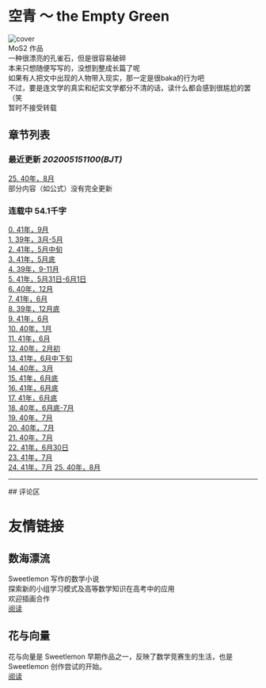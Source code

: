# 空青 ～ the Empty Green  
![cover](https://cdn.jsdelivr.net/gh/DreamSkyWork/the-Empty-Green@main/pics/%E7%A9%BA%E9%9D%92-%E5%B0%81%E9%9D%A2.png)  
MoS2 作品  
一种很漂亮的孔雀石，但是很容易破碎  
本来只想随便写写的，没想到整成长篇了呢  
如果有人把文中出现的人物带入现实，那一定是很baka的行为吧  
不过，要是连文学的真实和纪实文学都分不清的话，读什么都会感到很尴尬的罢（笑  
暂时不接受转载  

## 章节列表  
### 最近更新  *202005151100(BJT)* 
<a href="https://dreamskywork.github.io/the-Empty-Green/docs/chapter25.html" target="_blank">25. 40年，8月</a>    
部分内容（如公式）没有完全更新

### 连载中 54.1千字  
<a href="https://dreamskywork.github.io/the-Empty-Green/docs/chapter0.html" target="_blank">0. 41年，9月</a>  
<a href="https://dreamskywork.github.io/the-Empty-Green/docs/chapter1.html" target="_blank">1. 39年，3月-5月</a>  
<a href="https://dreamskywork.github.io/the-Empty-Green/docs/chapter2.html" target="_blank">2. 41年，5月中旬</a>  
<a href="https://dreamskywork.github.io/the-Empty-Green/docs/chapter3.html" target="_blank">3. 41年，5月底</a>  
<a href="https://dreamskywork.github.io/the-Empty-Green/docs/chapter4.html" target="_blank">4. 39年，9-11月</a>  
<a href="https://dreamskywork.github.io/the-Empty-Green/docs/chapter5.html" target="_blank">5. 41年，5月31日-6月1日</a>  
<a href="https://dreamskywork.github.io/the-Empty-Green/docs/chapter6.html" target="_blank">6. 40年，12月</a>  
<a href="https://dreamskywork.github.io/the-Empty-Green/docs/chapter7.html" target="_blank">7. 41年，6月</a>  
<a href="https://dreamskywork.github.io/the-Empty-Green/docs/chapter8.html" target="_blank">8. 39年，12月底</a>  
<a href="https://dreamskywork.github.io/the-Empty-Green/docs/chapter9.html" target="_blank">9. 41年，6月</a>  
<a href="https://dreamskywork.github.io/the-Empty-Green/docs/chapter10.html" target="_blank">10. 40年，1月</a>  
<a href="https://dreamskywork.github.io/the-Empty-Green/docs/chapter11.html" target="_blank">11. 41年，6月</a>  
<a href="https://dreamskywork.github.io/the-Empty-Green/docs/chapter12.html" target="_blank">12. 40年，2月初</a>  
<a href="https://dreamskywork.github.io/the-Empty-Green/docs/chapter13.html" target="_blank">13. 41年，6月中下旬</a>  
<a href="https://dreamskywork.github.io/the-Empty-Green/docs/chapter14.html" target="_blank">14. 40年，3月</a>   
<a href="https://dreamskywork.github.io/the-Empty-Green/docs/chapter15.html" target="_blank">15. 41年，6月底</a>  
<a href="https://dreamskywork.github.io/the-Empty-Green/docs/chapter16.html" target="_blank">16. 41年，6月底</a>  
<a href="https://dreamskywork.github.io/the-Empty-Green/docs/chapter17.html" target="_blank">17. 41年，6月底</a>  
<a href="https://dreamskywork.github.io/the-Empty-Green/docs/chapter18.html" target="_blank">18. 40年，6月底-7月</a>  
<a href="https://dreamskywork.github.io/the-Empty-Green/docs/chapter19.html" target="_blank">19. 40年，7月</a>  
<a href="https://dreamskywork.github.io/the-Empty-Green/docs/chapter20.html" target="_blank">20. 40年，7月</a>   
<a href="https://dreamskywork.github.io/the-Empty-Green/docs/chapter21.html" target="_blank">21. 40年，7月</a>  
<a href="https://dreamskywork.github.io/the-Empty-Green/docs/chapter22.html" target="_blank">22. 41年，6月30日</a>  
<a href="https://dreamskywork.github.io/the-Empty-Green/docs/chapter23.html" target="_blank">23. 41年，7月</a>  
<a href="https://dreamskywork.github.io/the-Empty-Green/docs/chapter24.html" target="_blank">24. 41年，7月</a>
<a href="https://dreamskywork.github.io/the-Empty-Green/docs/chapter25.html" target="_blank">25. 40年，8月</a>    
<hr>
## 评论区  
<script src='//cdn.jsdelivr.net/npm/@waline/client/dist/Waline.min.js'></script>
<div id="waline"></div>
  <script>
    new Waline({
      el: '#waline',
      path: location.index,
      serverURL: 'https://the-empty-green.vercel.app/'
    });
  </script>


# 友情链接  
## 数海漂流  
Sweetlemon 写作的数学小说  
探索新的小组学习模式及高等数学知识在高考中的应用  
欢迎插画合作  
[阅读](https://sweetlemon39.gitee.io/drifting-in-sea-of-math/)  
## 花与向量  
花与向量是 Sweetlemon 早期作品之一，反映了数学竞赛生的生活，也是 Sweetlemon 创作尝试的开始。  
[阅读](https://sweetlemon39.gitee.io/drifting-in-sea-of-math/flower-and-vector.html)

